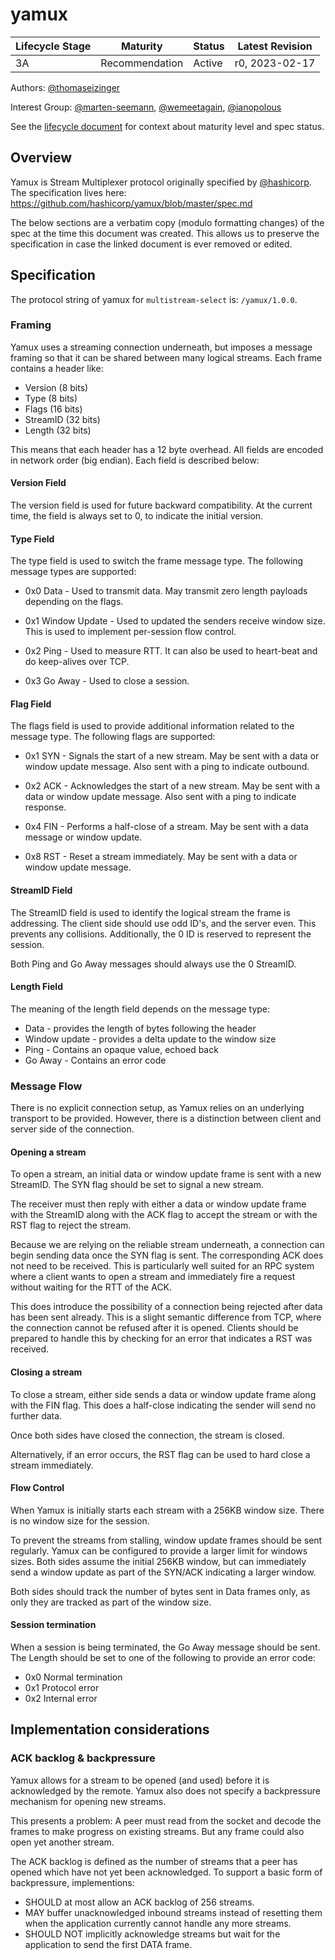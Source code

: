 # yamux

| Lifecycle Stage | Maturity       | Status | Latest Revision |
|-----------------|----------------|--------|-----------------|
| 3A              | Recommendation | Active | r0, 2023-02-17  |

Authors: [@thomaseizinger]

Interest Group: [@marten-seemann], [@wemeetagain], [@ianopolous]

[@thomaseizinger]: https://github.com/thomaseizinger
[@marten-seemann]: https://github.com/marten-seemann
[@wemeetagain]: https://github.com/wemeetagain
[@ianopolous]: https://github.com/ianopolous

See the [lifecycle document][lifecycle-spec] for context about maturity level and spec status.

[lifecycle-spec]: https://github.com/libp2p/specs/blob/master/00-framework-01-spec-lifecycle.md

## Overview

Yamux is Stream Multiplexer protocol originally specified by [@hashicorp](https://github.com/hashicorp).
The specification lives here: https://github.com/hashicorp/yamux/blob/master/spec.md

The below sections are a verbatim copy (modulo formatting changes) of the spec at the time this document was created.
This allows us to preserve the specification in case the linked document is ever removed or edited.

## Specification

The protocol string of yamux for `multistream-select` is: `/yamux/1.0.0`. 

### Framing

Yamux uses a streaming connection underneath, but imposes a message framing so that it can be shared between many logical streams.
Each frame contains a header like:

* Version (8 bits)
* Type (8 bits)
* Flags (16 bits)
* StreamID (32 bits)
* Length (32 bits)

This means that each header has a 12 byte overhead.
All fields are encoded in network order (big endian).
Each field is described below:

#### Version Field

The version field is used for future backward compatibility.
At the current time, the field is always set to 0, to indicate the initial version.

#### Type Field

The type field is used to switch the frame message type.
The following message types are supported:

* 0x0 Data - Used to transmit data. May transmit zero length payloads depending on the flags.

* 0x1 Window Update - Used to updated the senders receive window size.
  This is used to implement per-session flow control.

* 0x2 Ping - Used to measure RTT.
  It can also be used to heart-beat and do keep-alives over TCP.

* 0x3 Go Away - Used to close a session.

#### Flag Field

The flags field is used to provide additional information related to the message type.
The following flags are supported:

* 0x1 SYN - Signals the start of a new stream.
  May be sent with a data or window update message.
  Also sent with a ping to indicate outbound.

* 0x2 ACK - Acknowledges the start of a new stream.
  May be sent with a data or window update message.
  Also sent with a ping to indicate response.

* 0x4 FIN - Performs a half-close of a stream.
  May be sent with a data message or window update.

* 0x8 RST - Reset a stream immediately.
  May be sent with a data or window update message.

#### StreamID Field

The StreamID field is used to identify the logical stream the frame is addressing.
The client side should use odd ID's, and the server even.
This prevents any collisions.
Additionally, the 0 ID is reserved to represent the session.

Both Ping and Go Away messages should always use the 0 StreamID.

#### Length Field

The meaning of the length field depends on the message type:

* Data - provides the length of bytes following the header
* Window update - provides a delta update to the window size
* Ping - Contains an opaque value, echoed back
* Go Away - Contains an error code

### Message Flow

There is no explicit connection setup, as Yamux relies on an underlying transport to be provided.
However, there is a distinction between client and server side of the connection.

#### Opening a stream

To open a stream, an initial data or window update frame is sent with a new StreamID.
The SYN flag should be set to signal a new stream.

The receiver must then reply with either a data or window update frame with the StreamID along with the ACK flag to accept the stream or with the RST flag to reject the stream.

Because we are relying on the reliable stream underneath, a connection can begin sending data once the SYN flag is sent.
The corresponding ACK does not need to be received.
This is particularly well suited for an RPC system where a client wants to open a stream and immediately fire a request without waiting for the RTT of the ACK.

This does introduce the possibility of a connection being rejected after data has been sent already.
This is a slight semantic difference from TCP, where the connection cannot be refused after it is opened.
Clients should be prepared to handle this by checking for an error that indicates a RST was received.

#### Closing a stream

To close a stream, either side sends a data or window update frame along with the FIN flag.
This does a half-close indicating the sender will send no further data.

Once both sides have closed the connection, the stream is closed.

Alternatively, if an error occurs, the RST flag can be used to hard close a stream immediately.

#### Flow Control

When Yamux is initially starts each stream with a 256KB window size.
There is no window size for the session.

To prevent the streams from stalling, window update frames should be sent regularly.
Yamux can be configured to provide a larger limit for windows sizes.
Both sides assume the initial 256KB window, but can immediately send a window update as part of the SYN/ACK indicating a larger window.

Both sides should track the number of bytes sent in Data frames only, as only they are tracked as part of the window size.

#### Session termination

When a session is being terminated, the Go Away message should be sent.
The Length should be set to one of the following to provide an error code:

* 0x0 Normal termination
* 0x1 Protocol error
* 0x2 Internal error

## Implementation considerations

### ACK backlog & backpressure

Yamux allows for a stream to be opened (and used) before it is acknowledged by the remote.
Yamux also does not specify a backpressure mechanism for opening new streams.

This presents a problem:
A peer must read from the socket and decode the frames to make progress on existing streams.
But any frame could also open yet another stream.

The ACK backlog is defined as the number of streams that a peer has opened which have not yet been acknowledged.
To support a basic form of backpressure, implementions:

- SHOULD at most allow an ACK backlog of 256 streams.
- MAY buffer unacknowledged inbound streams instead of resetting them when the application currently cannot handle any more streams.
- SHOULD NOT implicitly acknowledge streams but wait for the application to send the first DATA frame.
